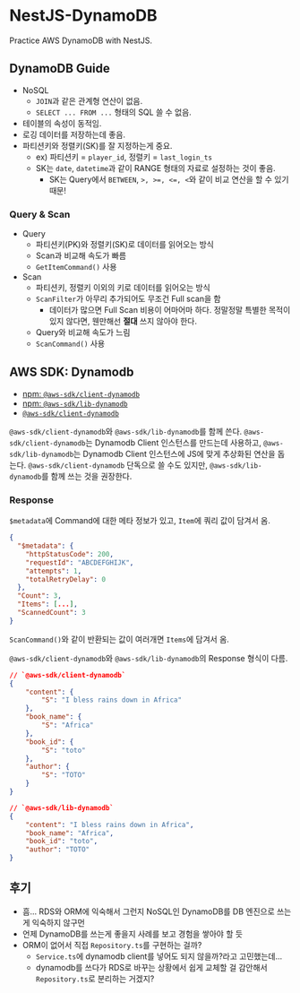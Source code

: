 # NestJS-DynamoDB

Practice AWS DynamoDB with NestJS.

## DynamoDB Guide

- NoSQL
  - `JOIN`과 같은 관계형 연산이 없음.
  - `SELECT ... FROM ...` 형태의 SQL 쓸 수 없음.
- 테이블의 속성이 동적임.
- 로깅 데이터를 저장하는데 좋음.
- 파티션키와 정렬키(SK)를 잘 지정하는게 중요.
  - ex) 파티션키 = `player_id`, 정렬키 = `last_login_ts`
  - SK는 `date`, `datetime`과 같이 RANGE 형태의 자료로 설정하는 것이 좋음.
    - SK는 Query에서 `BETWEEN`, `>, >=, <=, <`와 같이 비교 연산을 할 수 있기 때문!

### Query & Scan

- Query
  - 파티션키(PK)와 정렬키(SK)로 데이터를 읽어오는 방식
  - Scan과 비교해 속도가 빠름
  - `GetItemCommand()` 사용
- Scan
  - 파티션키, 정렬키 이외의 키로 데이터를 읽어오는 방식
  - `ScanFilter`가 아무리 추가되어도 무조건 Full scan을 함
    - 데이터가 많으면 Full Scan 비용이 어마어마 하다. 정말정말 특별한 목적이 있지 않다면, 웬만해선 **절대** 쓰지 않아야 한다.
  - Query와 비교해 속도가 느림
  - `ScanCommand()` 사용

## AWS SDK: Dynamodb

- [npm: `@aws-sdk/client-dynamodb`](https://www.npmjs.com/package/@aws-sdk/client-dynamodb)
- [npm: `@aws-sdk/lib-dynamodb`](https://www.npmjs.com/package/@aws-sdk/lib-dynamodb)
- [`@aws-sdk/client-dynamodb`](https://docs.aws.amazon.com/AWSJavaScriptSDK/v3/latest/clients/client-dynamodb/index.html)

`@aws-sdk/client-dynamodb`와 `@aws-sdk/lib-dynamodb`를 함께 쓴다. 
`@aws-sdk/client-dynamodb`는 Dynamodb Client 인스턴스를 만드는데 사용하고, 
`@aws-sdk/lib-dynamodb`는 Dynamodb Client 인스턴스에 JS에 맞게 추상화된 연산을 돕는다.
`@aws-sdk/client-dynamodb` 단독으로 쓸 수도 있지만, `@aws-sdk/lib-dynamodb`를 함께 쓰는 것을 권장한다.


### Response

`$metadata`에 Command에 대한 메타 정보가 있고, `Item`에 쿼리 값이 담겨서 옴. 

```json
{
  "$metadata": {
    "httpStatusCode": 200,
    "requestId": "ABCDEFGHIJK",
    "attempts": 1,
    "totalRetryDelay": 0
  },
  "Count": 3,
  "Items": [...],
  "ScannedCount": 3
}
```

`ScanCommand()`와 같이 반환되는 값이 여러개면 `Items`에 담겨서 옴.

`@aws-sdk/client-dynamodb`와 `@aws-sdk/lib-dynamodb`의 Response 형식이 다름.

```json
// `@aws-sdk/client-dynamodb`
{
    "content": {
        "S": "I bless rains down in Africa"
    },
    "book_name": {
        "S": "Africa"
    },
    "book_id": {
        "S": "toto"
    },
    "author": {
        "S": "TOTO"
    }
}
```

```json
// `@aws-sdk/lib-dynamodb`
{
    "content": "I bless rains down in Africa",
    "book_name": "Africa",
    "book_id": "toto",
    "author": "TOTO"
}
```

## 후기

- 흠... RDS와 ORM에 익숙해서 그런지 NoSQL인 DynamoDB를 DB 엔진으로 쓰는게 익숙하지 않구먼
- 언제 DynamoDB를 쓰는게 좋을지 사례를 보고 경험을 쌓아야 할 듯
- ORM이 없어서 직접 `Repository.ts`를 구현하는 걸까? 
  - `Service.ts`에 dynamodb client를 넣어도 되지 않을까?라고 고민했는데...
  - dynamodb를 쓰다가 RDS로 바꾸는 상황에서 쉽게 교체할 걸 감안해서 `Repository.ts`로 분리하는 거겠지?

